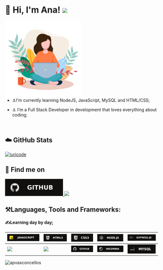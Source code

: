 # :ocean: Hi, I'm Ana!  <img width=35px src="https://camo.githubusercontent.com/e8e7b06ecf583bc040eb60e44eb5b8e0ecc5421320a92929ce21522dbc34c891/68747470733a2f2f6d656469612e67697068792e636f6d2f6d656469612f6876524a434c467a6361737252346961377a2f67697068792e676966">


<div style= "width: 50%">
<img width='500px' align="right"  src="https://github.com/apvasconcellos/apvasconcellos/blob/2186021375db4e77393e722ed43df171a09482ec/%E2%80%94Pngtree%E2%80%94women%20with%20laptop%20working%20from_5348500.png" > 
</div>
<br>

* :anchor:I’m currently learning NodeJS, JavaScript, MySQL and HTML/CSS;
  
* :anchor: I’m a Full Stack Developer in development that loves everything about coding;

<br>

## :cloud: GitHub Stats



[![iuricode](https://github-readme-stats.vercel.app/api/top-langs/?username=iuricode&hide=html&layout=compact&theme=onedark)](https://github.com/iuricode/)
    
## :rocket: Find me on

<a href="https://github.com/apvasconcellos"><img src="https://github.com/apvasconcellos/svg/blob/master/github.svg">
<img src="https://camo.githubusercontent.com/97ab65d067c3b5bde7edf11c442fdb9ee797d06e6c567f9608b74ec39f088b1a/68747470733a2f2f696d672e736869656c64732e696f2f62616467652f6c696e6b6564696e2d2532333132313030452e7376673f267374796c653d666f722d7468652d6261646765266c6f676f3d6c696e6b6564696e266c6f676f436f6c6f723d626c7565" /></a>

## ⚒Languages, Tools and Frameworks:
#### :writing_hand:Learning day by day;

| <img src= "https://github.com/apvasconcellos/svg/blob/master/javascript.svg">   |      <img src="https://github.com/apvasconcellos/svg/blob/master/html.svg">     |  <img src="https://github.com/apvasconcellos/svg/blob/master/css.svg"> |  <img src="https://github.com/apvasconcellos/apvasconcellos/blob/main/node.svg"> | <img src="https://github.com/apvasconcellos/svg/blob/master/express.svg">  
| ----------------------- |--------------------------------------------------------- | --------------------- |--------------------- | -------------------- |
|      <img width='68.75 height=28'  src="https://camo.githubusercontent.com/0b36a8d778abb07e24933334702bb9a8171f1d40a470feacdc9efd9811f4fabd/68747470733a2f2f696d672e736869656c64732e696f2f62616467652f2d53514c2d2532333132313030452e7376673f6c6f676f3d6d6963726f736f66742d73716c2d736572766572266c6f676f436f6c6f723d726564267374796c653d666f722d7468652d6261646765" >     | <img height=28  src="https://camo.githubusercontent.com/db1f168384bc44c31d7c2c322962086a91afbf934ea07c7d6c5ce82b44d6ad65/68747470733a2f2f696d672e736869656c64732e696f2f62616467652f56697375616c25323053747564696f253230436f64652d2532333132313030452e7376673f6c6f676f3d76697375616c2d73747564696f2d636f6465267374796c653d666f722d7468652d6261646765266c6f676f436f6c6f723d626c7565" > | <img src="https://github.com/apvasconcellos/svg/blob/master/github.svg"> | <img src="https://github.com/apvasconcellos/svg/blob/master/insomnia.svg"> | <img src="https://github.com/apvasconcellos/svg/blob/master/mysql.svg"> 

<p align="left"> <img src="https://komarev.com/ghpvc/?username=apvasconcellos&label=Profile%20views&color=0e75b6&style=flat" alt="apvasconcellos" /> </p>


